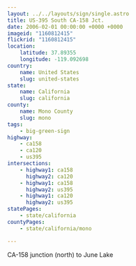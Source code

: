 ```yaml
---
layout: ../../layouts/sign/single.astro
title: US-395 South CA-158 Jct.
date: 2006-02-01 00:00:00 +0000 +0000
imageid: "1160812415"
flickrid: "1160812415"
location:
    latitude: 37.89355
    longitude: -119.092698
country:
    name: United States
    slug: united-states
state:
    name: California
    slug: california
county:
    name: Mono County
    slug: mono
tags:
    - big-green-sign
highway:
    - ca158
    - ca120
    - us395
intersections:
    - highway1: ca158
      highway2: ca120
    - highway1: ca158
      highway2: us395
    - highway1: ca120
      highway2: us395
statePages:
    - state/california
countyPages:
    - state/california/mono

---
```

CA-158 junction (north) to June Lake